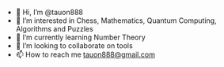 - 👋 Hi, I’m @tauon888
- 👀 I’m interested in Chess, Mathematics, Quantum Computing, Algorithms and Puzzles
- 🌱 I’m currently learning Number Theory
- 💞️ I’m looking to collaborate on tools
- 📫 How to reach me tauon888@gmail.com

<!---
tauon888/tauon888 is a ✨ special ✨ repository because its `README.md` (this file) appears on your GitHub profile.
You can click the Preview link to take a look at your changes.
--->
